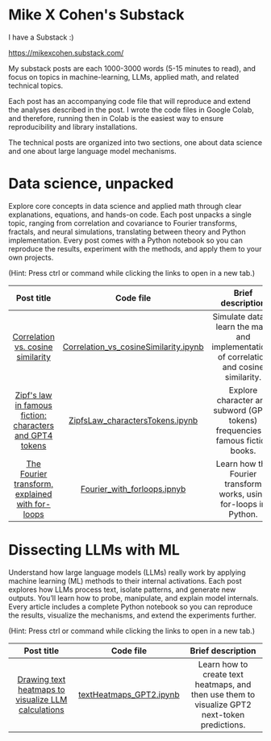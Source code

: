 # Mike X Cohen's Substack

I have a Substack :)

https://mikexcohen.substack.com/

My substack posts are each 1000-3000 words (5-15 minutes to read), and focus on topics in machine-learning, LLMs, applied math, and related technical topics.

Each post has an accompanying code file that will reproduce and extend the analyses described in the post. I wrote the code files in Google Colab, and therefore, running then in Colab is the easiest way to ensure reproducibility and library installations.

The technical posts are organized into two sections, one about data science and one about large language model mechanisms.

# Data science, unpacked

Explore core concepts in data science and applied math through clear explanations, equations, and hands-on code. Each post unpacks a single topic, ranging from correlation and covariance to Fourier transforms, fractals, and neural simulations, translating between theory and Python implementation. Every post comes with a Python notebook so you can reproduce the results, experiment with the methods, and apply them to your own projects.

(Hint: Press ctrl or command while clicking the links to open in a new tab.)

| Post title |  Code file | Brief description |
|    :---:   |    :---:   |      :---:        |
| [Correlation vs. cosine similarity](https://mikexcohen.substack.com/p/correlation-vs-cosine-similarity) |  [Correlation_vs_cosineSimilarity.ipynb](https://github.com/mikexcohen/Substack/blob/main/DSUnpacked/Correlation_vs_cosineSimilarity.ipynb) | Simulate data to learn the math and implementations of correlation and cosine similarity. |
| [Zipf's law in famous fiction: characters and GPT4 tokens](https://mikexcohen.substack.com/p/zipfs-law-in-famous-fiction-characters) |  [ZipfsLaw_charactersTokens.ipynb](https://github.com/mikexcohen/Substack/blob/main/DSUnpacked/ZipfsLaw_charactersTokens.ipynb) | Explore character and subword (GPT4 tokens) frequencies in famous fiction books. |
| [The Fourier transform, explained with for-loops](https://mikexcohen.substack.com/p/) |  [Fourier_with_forloops.ipnyb](https://github.com/mikexcohen/Substack/blob/main/DSUnpacked/Fourier_with_forloops.ipynb) | Learn how the Fourier transform works, using for-loops in Python. |





# Dissecting LLMs with ML

Understand how large language models (LLMs) really work by applying machine learning (ML) methods to their internal activations. Each post explores how LLMs process text, isolate patterns, and generate new outputs. You’ll learn how to probe, manipulate, and explain model internals. Every article includes a complete Python notebook so you can reproduce the results, visualize the mechanisms, and extend the experiments further.

(Hint: Press ctrl or command while clicking the links to open in a new tab.)

| Post title |  Code file | Brief description |
|    :---:   |    :---:   |      :---:        |
| [Drawing text heatmaps to visualize LLM calculations](https://mikexcohen.substack.com/p/drawing-text-heatmaps-to-visualize) |  [textHeatmaps_GPT2.ipynb](https://github.com/mikexcohen/Substack/blob/main/MLonLLMs/textHeatmaps_GPT2.ipynb) | Learn how to create text heatmaps, and then use them to visualize GPT2 next-token predictions. |
